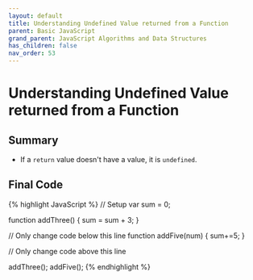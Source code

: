```yaml
---
layout: default
title: Understanding Undefined Value returned from a Function
parent: Basic JavaScript
grand_parent: JavaScript Algorithms and Data Structures
has_children: false
nav_order: 53
---
```

# Understanding Undefined Value returned from a Function
## Summary
- If a `return` value doesn't have a value, it is `undefined`.

## Final Code

{% highlight JavaScript %}
// Setup
var sum = 0;

function addThree() {
  sum = sum + 3;
}

// Only change code below this line
function addFive(num) {
  sum+=5;
}

// Only change code above this line

addThree();
addFive();
{% endhighlight %}